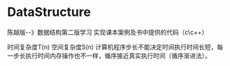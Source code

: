 # DataStructure
陈越版--》数据结构第二版学习
实现课本案例及书中提供的代码（c\c++）

时间复杂度T(n)
空间复杂度S(n)
计算机程序步长不能决定时间执行时间长短，每一步长执行时间内存操作也不一样，循序接近真实执行时间（循序渐进法）。

